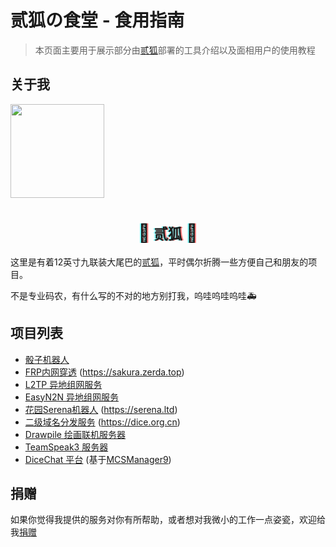 # 贰狐の食堂 - 食用指南

> 本页面主要用于展示部分由[贰狐](https://www.aobacore.com/)部署的工具介绍以及面相用户的使用教程
>

## 关于我
<div class="card"><a href="https://www.aobacore.com/"><img src="https://q1.qlogo.cn/g?b=qq&nk=1065033193&s=640" height="150" width="150" /></a>
</div>
<h1 style="text-shadow: -2px 0 rgba(0, 255, 255, .5), 2px 0 rgba(255, 0, 0, .5);animation: shake-it .5s reverse infinite cubic-bezier(0.68, -0.55, 0.27, 1.55); text-align:center;" class="blogname">
<span class="icon ca-icon">🦊</span>
<a style=" font-size:80%;font-weight: 600; text-decoration:none; " href="https://www.aobacore.com/">贰狐</a>
<span class="icon ca-icon">🦊</span>
</h1>

这里是有着12英寸九联装大尾巴的[贰狐](https://www.aobacore.com/)，平时偶尔折腾一些方便自己和朋友的项目。

不是专业码农，有什么写的不对的地方别打我，呜哇呜哇呜哇🚑

## 项目列表

- [骰子机器人](dice.md)
- [FRP内网穿透](FRP.md)   (https://sakura.zerda.top)
- [L2TP 异地组网服务](L2TP.md)
- [EasyN2N 异地组网服务](Easyn2n.md)
- [花园Serena机器人](Serena.md)  (https://serena.ltd)
- [二级域名分发服务](Domain.md)  (https://dice.org.cn)
- [Drawpile 绘画联机服务器](Drawpile.md)
- [TeamSpeak3 服务器](TeamSpeak3.md)
- [DiceChat 平台](DiceChat.md)  (基于[MCSManager9](https://github.com/MCSManager/MCSManager))

## 捐赠

如果你觉得我提供的服务对你有所帮助，或者想对我微小的工作一点姿瓷，欢迎给我[捐赠](https://sponsor.foxdice.cn)
